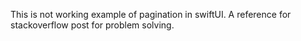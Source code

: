 This is not working example of pagination in swiftUI.
A reference for stackoverflow post for problem solving.
